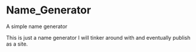 # Name_Generator
A simple name generator


This is just a name generator I will tinker around with and eventually publish as a site.
